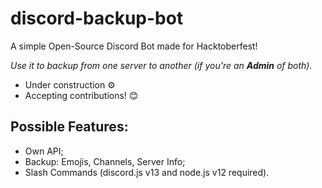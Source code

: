 # discord-backup-bot
A simple Open-Source Discord Bot made for Hacktoberfest!

_Use it to backup from one server to another (if you're an **Admin** of both)._

- Under construction ⚙️
- Accepting contributions! 😊

## Possible Features:
- Own API;
- Backup: Emojis, Channels, Server Info;
- Slash Commands (discord.js v13 and node.js v12 required).
